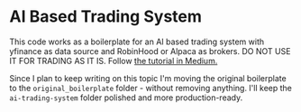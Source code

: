 # AI Based Trading System

This code works as a boilerplate for an AI based trading system with yfinance as data source and RobinHood or Alpaca as brokers. DO NOT USE IT FOR TRADING AS IT IS. Follow [the tutorial in Medium.](https://towardsdatascience.com/how-to-create-a-fully-automated-ai-based-trading-system-with-python-708503c1a907)

Since I plan to keep writing on this topic I'm moving the original boilerplate to the `original_boilerplate` folder - without removing anything. I'll keep the `ai-trading-system` folder polished and more production-ready.

